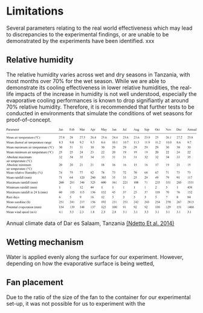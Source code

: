 # Limitations

Several parameters relating to the real world effectiveness which may lead to discrepancies to the experimental findings, or are unable to be demonstrated by the experiments have been identified. xxx

## Relative humidity

The relative humidity varies  across wet and dry seasons in Tanzania, with most months over 70% for the wet season. While we are able to demonstrate its cooling effectiveness in lower relative humidities, the real-life impacts of the increase in humidity is not well understood, especially the evaporative cooling performances is known to drop signifiantly at around 70% relative humidity. Therefore, it is recommended that further tests to be conducted in environments that simulate the conditions of wet seasons for proof-of-concept.

<img width="573" src="https://raw.githubusercontent.com/Technology-for-the-Poorest-Billion/2025-Majicom-WaterCooling-passive/refs/heads/main/finalassets/Mean-monthly-climatic-condition-for-Dar-es-Salaam.png">

Annual climate data of Dar es Salaam, Tanzania [(Ndetto Et al. 2014)](https://www.researchgate.net/publication/262450678_Urban_atmospheric_environment_and_human_biometeorological_studies_in_Dar_es_Salaam_Tanzania)

## Wetting mechanism

Water is applied evenly along the surface for our experiment. However, depending on how the evaporative surface is being wetted, 

## Fan placement

Due to the ratio of the size of the fan to the container for our experimental set-up, it was not possible for us to experiment with the 

